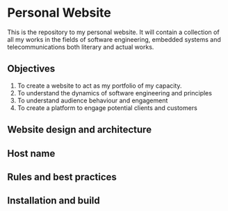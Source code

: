 # Personal Website
This is the repository to my personal website. It will contain a collection of all my works in the fields of software engineering, embedded systems and telecommunications both literary and actual works.

## Objectives
1. To create a website to act as my portfolio of my capacity.
2. To understand the dynamics of software engineering and principles
3. To understand audience behaviour and engagement
4. To create a platform to engage potential clients and customers

## Website design and architecture

## Host name

## Rules and best practices

## Installation and build
